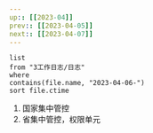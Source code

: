 ```yaml
---
up:: [[2023-04]]
prev:: [[2023-04-05]]
next:: [[2023-04-07]]
---
```


```dataview
list
from "3工作日志/日志"
where
contains(file.name, "2023-04-06-")
sort file.ctime
```
1. 国家集中管控
2. 省集中管控，权限单元